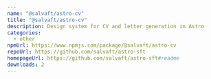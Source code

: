 ```yaml
---
name: "@salvaft/astro-cv"
title: "@salvaft/astro-cv"
description: Design system for CV and letter generation in Astro
categories:
  - other
npmUrl: https://www.npmjs.com/package/@salvaft/astro-cv
repoUrl: https://github.com/salvaft/astro-sft
homepageUrl: https://github.com/salvaft/astro-sft#readme
downloads: 2
---
```

